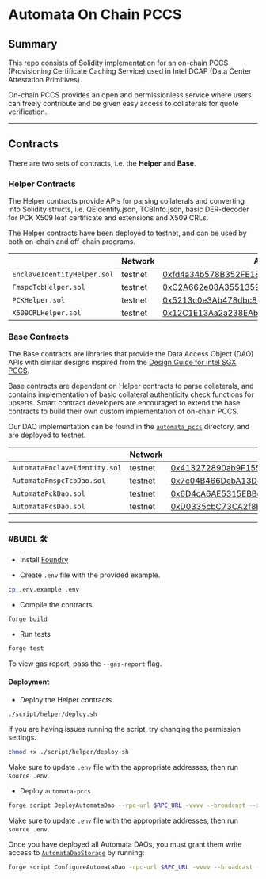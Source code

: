 # Automata On Chain PCCS

## Summary

This repo consists of Solidity implementation for an on-chain PCCS (Provisioning Certificate Caching Service) used in Intel DCAP (Data Center Attestation Primitives).

On-chain PCCS provides an open and permissionless service where users can freely contribute and be given easy access to collaterals for quote verification.

---

## Contracts

There are two sets of contracts, i.e. the **Helper** and **Base**.

### Helper Contracts

The Helper contracts provide APIs for parsing collaterals and converting into Solidity structs, i.e. QEIdentity.json, TCBInfo.json, basic DER-decoder for PCK X509 leaf certificate and extensions and X509 CRLs.

<!-- Click [here](./src/helpers/) to learn more about the implementation details for Helper contracts. -->

The Helper contracts have been deployed to testnet, and can be used by both on-chain and off-chain programs.

|  | Network | Address |
| --- | --- | --- |
| `EnclaveIdentityHelper.sol` | testnet | [0xfd4a34b578B352FE1896CDafaEb0f45f993352Bf]() |
| `FmspcTcbHelper.sol` | testnet | [0xC2A662e08A35513596E22D0aC236Ce72e59125EE]() |
| `PCKHelper.sol` | testnet | [0x5213c0e3Ab478dbc83E8afFF8909717332E4f8E1]() |
| `X509CRLHelper.sol` | testnet | [0x12C1E13Aa2a238EAb15c2e2b6AC670266bc3C814]() |

### Base Contracts

The Base contracts are libraries that provide the Data Access Object (DAO) APIs with similar designs inspired from the [Design Guide for Intel SGX PCCS](https://download.01.org/intel-sgx/sgx-dcap/1.21/linux/docs/SGX_DCAP_Caching_Service_Design_Guide.pdf).

Base contracts are dependent on Helper contracts to parse collaterals, and contains implementation of basic collateral authenticity check functions for upserts. Smart contract developers are encouraged to extend the base contracts to build their own custom implementation of on-chain PCCS.

<!-- Click [here](./src/bases/) to learn more about each DAOs. -->

Our DAO implementation can be found in the [`automata_pccs`](./src/automata_pccs/) directory, and are deployed to testnet.

|  | Network | Address |
| --- | --- | --- |
| `AutomataEnclaveIdentity.sol` | testnet | [0x413272890ab9F155a47A5F90a404Fb51aa259087]() |
| `AutomataFmspcTcbDao.sol` | testnet | [0x7c04B466DebA13D48116b1339C62b35B9805E5A0]() |
| `AutomataPckDao.sol` | testnet | [0x6D4cA6AE5315EBBcb4331c82531db0ad8853Eb31]() |
| `AutomataPcsDao.sol` | testnet | [0xD0335cbC73CA2f8EDd98a2BE3909f55642F414D7]() |

---

### #BUIDL 🛠️

- Install [Foundry](https://book.getfoundry.sh/getting-started/installation)

- Create `.env` file with the provided example.

```bash
cp .env.example .env
```

- Compile the contracts

```bash
forge build
```

- Run tests

```bash
forge test
```

To view gas report, pass the `--gas-report` flag.

#### Deployment

- Deploy the Helper contracts

```bash
./script/helper/deploy.sh
```

If you are having issues running the script, try changing the permission settings.

```bash
chmod +x ./script/helper/deploy.sh
```

Make sure to update `.env` file with the appropriate addresses, then run `source .env`.

- Deploy `automata-pccs`

```bash
forge script DeployAutomataDao --rpc-url $RPC_URL -vvvv --broadcast --sig "deployAll(bool)" true
```

Make sure to update `.env` file with the appropriate addresses, then run `source .env`.

Once you have deployed all Automata DAOs, you must grant them write access to [`AutomataDaoStorage`](./src/automata_pccs//shared/AutomataDaoStorage.sol) by running:

```bash
forge script ConfigureAutomataDao -rpc-url $RPC_URL -vvvv --broadcast --sig "updateStorageDao()"
```